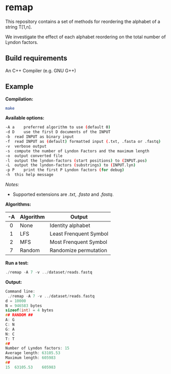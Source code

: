 # remap 

This repository contains a set of methods for reordering the alphabet of a string T\[1,n\].

We investigate the effect of each alphabet reordering on the total number of Lyndon factors.

## Build requirements

An C++ Compiler (e.g. GNU G++)

## Example

**Compilation:**

```sh
make
```

**Available options:**

```sh
-A a	preferred algorithm to use (default 0)
-d D	use the first D documents of the INPUT
-b	read INPUT as binary input 
-f	read INPUT as (default) formatted input (.txt, .fasta or .fastq)
-v	verbose output
-s	compute the number of Lyndon Factors and the maximum length
-o  output converted file
-l  output the lyndon-factors (start positions) to (INPUT.pos)
-L  output the lyndon-factors (substrings) to (INPUT.lyn)
-p P	print the first P Lyndon factors (for debug)
-h	this help message

```
_Notes:_ 
- Supported extensions are _.txt_, _.fasta_ and _.fastq_.

**Algorithms:**

| -A | Algorithm      |         Output            |
|:--:|----------------|---------------------------|
|  0 | None           |    Identity alphabet      |      
|  1 | LFS            |    Least Frenquent Symbol |
|  2 | MFS            |    Most Frenquent Symbol  |      
|  7 | Random         |    Randomize permutation  |      


**Run a test:**

```c
./remap -A 7 -v ../dataset/reads.fastq
```

**Output:**

```c
Command line:
 ./remap -A 7 -v ../dataset/reads.fastq
d = 10000
N = 946583 bytes
sizeof(int) = 4 bytes
## RANDOM ##
A: G
C: N
G: A
N: C
T: T
##
Number of Lyndon factors: 15
Average length: 63105.53
Maximum length: 605983
##
15	63105.53	605983
```

